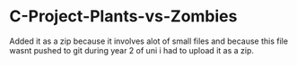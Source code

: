 # C-Project-Plants-vs-Zombies
Added it as a zip because it involves alot of small files and because this file wasnt pushed to git during year 2 of uni i had to upload it as a zip.
